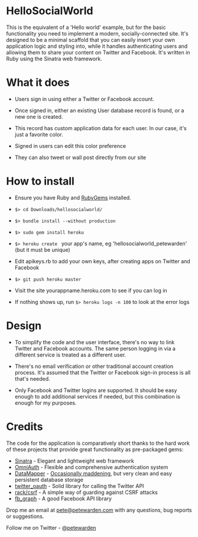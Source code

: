 HelloSocialWorld
================

This is the equivalent of a 'Hello world' example, but for the basic functionality you need to
implement a modern, socially-connected site. It's designed to be a minimal scaffold that you can
easily insert your own application logic and styling into, while it handles authenticating users
and allowing them to share your content on Twitter and Facebook. It's written in Ruby using the 
Sinatra web framework.

# What it does

- Users sign in using either a Twitter or Facebook account.

- Once signed in, either an existing User database record is found, or a new one is created.

- This record has custom application data for each user. In our case, it's just a favorite color.

- Signed in users can edit this color preference

- They can also tweet or wall post directly from our site

# How to install

- Ensure you have Ruby and [RubyGems](http://docs.rubygems.org/read/chapter/3) installed.

- `$> cd Downloads/hellosocialworld/`

- `$> bundle install --without production`

- `$> sudo gem install heroku`

- `$> heroku create ` your app's name, eg 'hellosocialworld_petewarden' (but it must be unique)

- Edit apikeys.rb to add your own keys, after creating apps on Twitter and Facebook

- `$> git push heroku master`

- Visit the site yourappname.heroku.com to see if you can log in

- If nothing shows up, run `$> heroku logs -n 100` to look at the error logs

# Design

- To simplify the code and the user interface, there's no way to link Twitter and Facebook 
accounts. The same person logging in via a different service is treated as a different user.

- There's no email verification or other traditional account creation process. It's assumed that
the Twitter or Facebook sign-in process is all that's needed.

- Only Facebook and Twitter logins are supported. It should be easy enough to add additional
services if needed, but this combination is enough for my purposes.

# Credits

The code for the application is comparatively short thanks to the hard work of these projects
that provide great functionality as pre-packaged gems:

- [Sinatra](http://www.sinatrarb.com/) - Elegant and lightweight web framework
- [OmniAuth](https://github.com/intridea/omniauth) - Flexible and comprehensive authentication system
- [DataMapper](http://datamapper.org/) - [Occasionally maddening](http://www.drmaciver.com/2010/04/datamapper-is-inherently-broken/), but very clean and easy persistent database storage
- [twitter_oauth](https://github.com/moomerman/twitter_oauth) - Solid library for calling the Twitter API 
- [rack/csrf](https://github.com/baldowl/rack_csrf) - A simple way of guarding against CSRF attacks
- [fb_graph](https://github.com/nov/fb_graph) - A good Facebook API library

Drop me an email at [pete@petewarden.com](mailto:pete@petewarden.com) with any questions, bug
reports or suggestions.

Follow me on Twitter - [@petewarden](http://twitter.com/petewarden)